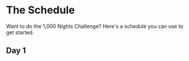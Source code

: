 # The Schedule
Want to do the 1,000 Nights Challenge? Here's a schedule you can use to get started.

## Day 1

